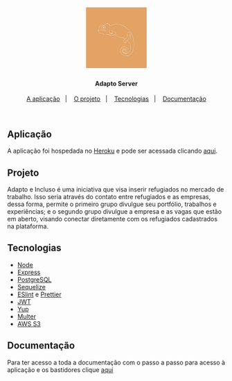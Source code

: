 <h1 align="center">
    <img alt="adapto" title="adapto" src="https://raw.githubusercontent.com/Ioasys-Camp-2021/adapto-web/develop/.github/logo.png" width="140px" />
</h1>

<h4 align="center">
  Adapto Server
</h4>

<p align="center">
  <a href="#aplicacao">A aplicação</a>&nbsp;&nbsp;&nbsp;|&nbsp;&nbsp;&nbsp;
  <a href="#projeto">O projeto</a>&nbsp;&nbsp;&nbsp;|&nbsp;&nbsp;&nbsp;
  <a href="#tecnologias">Tecnologias</a>&nbsp;&nbsp;&nbsp;|&nbsp;&nbsp;&nbsp;
  <a href="#documentacao">Documentação</a>
</p>

<br />

## Aplicação

A aplicação foi hospedada no [Heroku](https://www.heroku.com) e pode ser acessada clicando [aqui](https://adapto-api.herokuapp.com/).

## Projeto

Adapto e Incluso é uma iniciativa que visa inserir refugiados no mercado de trabalho. Isso seria através do contato entre refugiados e as empresas, dessa forma, permite o primeiro grupo divulgue seu portfólio, trabalhos e experiências; e o segundo grupo divulgue a empresa e as vagas que estão em aberto, visando conectar diretamente com os refugiados cadastrados na plataforma.

## Tecnologias

- [Node](https://nodejs.org/en/docs/)
- [Express](https://expressjs.com/)
- [PostgreSQL](https://www.postgresql.org/docs/)
- [Sequelize](https://sequelize.org/master/)
- [ESlint](https://eslint.org/) e [Prettier](https://prettier.io/)
- [JWT](https://jwt.io/introduction)
- [Yup](https://github.com/jquense/yup)
- [Multer](https://www.npmjs.com/package/multer)
- [AWS S3](https://docs.aws.amazon.com/s3/index.html)

## Documentação

Para ter acesso a toda a documentação com o passo a passo para acesso à aplicação e os bastidores clique [aqui](https://www.notion.so/Back-end-a87888ce49504b48a62a4bbf48b3d7b8)

